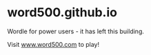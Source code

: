 # word500.github.io
Wordle for power users - it has left this building.

Visit www.word500.com to play!
